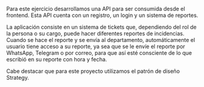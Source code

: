 Para este ejercicio desarrollamos una API para ser consumida desde el frontend. Esta API cuenta con un registro, un login y un sistema de reportes.

La aplicación consiste en un sistema de tickets que, dependiendo del rol de la persona o su cargo, puede hacer diferentes reportes de incidencias.
Cuando se hace el reporte y se envía al departamento, automáticamente el usuario tiene acceso a su reporte, ya sea que se le envíe el reporte por WhatsApp,
Telegram o por correo, para que así esté consciente de lo que escribió en su reporte con hora y fecha.

Cabe destacar que para este proyecto utilizamos el patrón de diseño Strategy.

